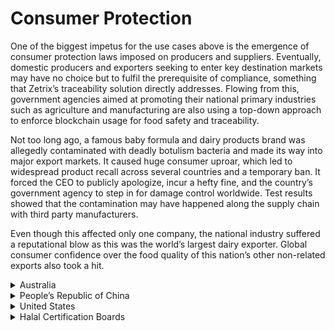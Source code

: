 # Consumer Protection

One of the biggest impetus for the use cases above is the emergence of consumer protection laws imposed on producers and suppliers. Eventually, domestic producers and exporters seeking to enter key destination markets may have no choice but to fulfil the prerequisite of compliance, something that Zetrix’s traceability solution directly addresses. Flowing from this, government agencies aimed at promoting their national primary industries such as agriculture and manufacturing are also using a top-down approach to enforce blockchain usage for food safety and traceability.

Not too long ago, a famous baby formula and dairy products brand was allegedly contaminated with deadly botulism bacteria and made its way into major export markets. It caused huge consumer uproar, which led to widespread product recall across several countries and a temporary ban. It forced the CEO to publicly apologize, incur a hefty fine, and the country’s government agency to step in for damage control worldwide. Test results showed that the contamination may have happened along the supply chain with third party manufacturers.

Even though this affected only one company, the national industry suffered a reputational blow as this was the world’s largest dairy exporter. Global consumer confidence over the food quality of this nation’s other non-related exports also took a hit.

<details>

<summary>Australia</summary>

Australia’s Minister for Agriculture, Drought and Emergency Management announced the Blockchain and Traceability Framework for Australian Dairy Farmers (ADF) in 2020, to develop a real time dairy payment system and supply chain information sharing capacity using blockchain technology.&#x20;

As stated on its government website: “Blockchain can assist in providing a shared view of truth about business transactions”. It will give Australian farmers a competitive edge, because “the transparency and security of shared information using blockchain technology will demonstrate provenance and reduce costs to compete more effectively in local and global markets.

</details>

<details>

<summary>People’s Republic of China</summary>

The PRC e-Commerce Law officially took effect on 1 January 2019, to protect the legal interests of all parties involved in e-commerce transactions, maintain market order, prohibit false advertising, and weed out knock-offs and counterfeit merchandising.

This is important because local exporters to the giant China market rely on e-commerce platforms (such as Taobao, Alibaba, JD) to sell their wares, and are considered ‘operators’ (vendors) under this Law. The platform and vendor are jointly and severally liable for any infringement. Article 38 states that a platform that “knows or should have known” that a vendor has been offering goods or services which infringe safety requirements, and platforms will incur liability for damages caused to consumers if they fail to check the qualifications of the vendor “to fulfil the obligation to safeguard safety of consumers”.

The vendor which fails or lacks the qualification and quality tools may find itself shut out entirely of these platforms, which provide the much-needed access to warehouse, wholesale, intermediate and retail distribution channels.

</details>

<details>

<summary>United States</summary>

Similar to the above, the US Shop Safe Act 2021, amended from the existing Trademark Act 1946, seeks accountability and contributory liability in e-commerce transactions. The platforms (such as Amazon, Walmart Marketplace, eBay) have a duty to vet through their vendors and verify their vital information against governmental and reliable sources, for these vendors to verify the authenticity of its products, and to ensure that consumers have access to relevant information at the time of purchase.

Note: This Act is still in passage at the time of publication.

</details>

<details>

<summary>Halal Certification Boards</summary>

No doubt, there will be huge implications for the global Halal segment as well. ‘Halal’ refers to the sourcing and preparation of foods based on Islamic requirements which are independently certified and monitored by the religious boards of respective countries.

This extends beyond Islamic markets because the source country may not be Islamic. For instance, Brazil is the world’s largest exporter of Halal meat, with Saudi Arabia and UAE among its biggest buyers, and has put in place a blockchain traceability system from farm-to-shipment in partnership with the Arab-Brazilian Chamber of Commerce.

As Halal certification becomes increasingly standardised around the world by the different boards, digitised to replace conventionally paper-based process, and covering the full value chain for Halal integrity as seen in markets like Malaysia, Indonesia and Turkey, the opportunities for this tech use case are remarkable indeed.

</details>
